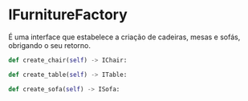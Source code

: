 # IFurnitureFactory

É uma interface que estabelece a criação de cadeiras, mesas e sofás, obrigando o seu retorno.

```python
def create_chair(self) -> IChair:

def create_table(self) -> ITable:

def create_sofa(self) -> ISofa:
```